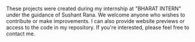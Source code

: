 These projects were created during my internship at "BHARAT INTERN" under the guidance of Sushant Rana. We welcome anyone who wishes to contribute or make improvements. I can also provide website previews or access to the code in my repository. If you're interested, please feel free to contact me.
